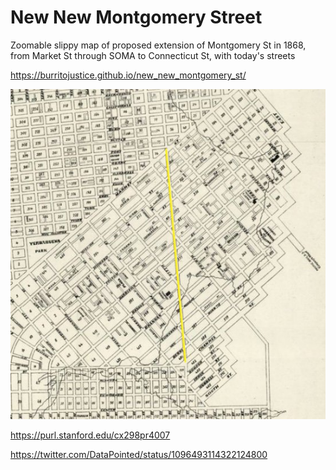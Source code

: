 # New New Montgomery Street

Zoomable slippy map of proposed extension of Montgomery St in 1868, from Market St through SOMA to Connecticut St, with today's streets

https://burritojustice.github.io/new_new_montgomery_st/

![via datapointed](DataPointed_2019-Feb-15.jpg)

https://purl.stanford.edu/cx298pr4007

https://twitter.com/DataPointed/status/1096493114322124800

